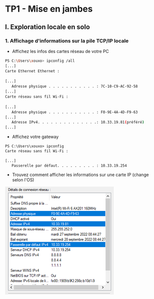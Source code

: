# TP1 - Mise en jambes
## I. Exploration locale en solo
### 1. Affichage d'informations sur la pile TCP/IP locale

 -  Affichez les infos des cartes réseau de votre PC
```bash
PS C:\Users\xouxo> ipconfig /all
[...]
Carte Ethernet Ethernet :

[...]
   Adresse physique . . . . . . . . . . . : 7C-10-C9-AC-92-58
[...]
Carte réseau sans fil Wi-Fi :

[...]
   Adresse physique . . . . . . . . . . . : F0-9E-4A-4D-F9-63
[...]
   Adresse IPv4. . . . . . . . . . . . . .: 10.33.19.81(préféré)
[...]
```
- Affichez votre gateway
```
PS C:\Users\xouxo> ipconfig
Carte réseau sans fil Wi-Fi :

[...]
   Passerelle par défaut. . . . . . . . . : 10.33.19.254
```
- Trouvez comment afficher les informations sur une carte IP (change selon l'OS)

![ip-gate](./ip-gate.png)